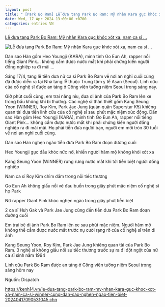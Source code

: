 ```yaml
---
layout: post
title: " [Park Bo Ram] Lễ đưa tang Park Bo Ram: Mỹ nhân Kara gục khóc xót xa, nam ca sĩ ..."
date: Wed, 17 Apr 2024 13:00:00 +0700
categories: entries VN
---
```

[Lễ đưa tang Park Bo Ram: Mỹ nhân Kara gục khóc xót xa, nam ca sĩ ...](https://kenh14.vn/le-dua-tang-park-bo-ram-my-nhan-kara-guc-khoc-xot-xa-nam-ca-si-winner-cung-dan-sao-nghen-ngao-tien-biet-20240417090531045.chn)

![Lễ đưa tang Park Bo Ram: Mỹ nhân Kara gục khóc xót xa, nam ca sĩ ...](https://kenh14cdn.com/zoom/600_315/203336854389633024/2024/4/17/photo1713318478235-17133184790951119903889.jpg)

Dàn sao Hàn gồm Heo Youngji (KARA), minh tinh Go Eun Ah, rapper nổi tiếng Giant Pink... không cầm được nước mắt khi phải chứng kiến người đồng nghiệp ra đi mãi ...

Sáng 17/4, tang lễ tiễn đưa nữ ca sĩ Park Bo Ram về nơi an nghỉ cuối cùng đã được diễn ra tại Nhà tang lễ thuộc Trung tâm y tế Asan (Seoul). Linh cữu của cố nghệ sĩ được an táng ở Công viên tưởng niệm Seoul trong sáng nay.



Giờ phút cuối cùng, em trai nâng niu, đưa di ảnh của Park Bo Ram lên xe trong bầu không khí bi thương. Các nghệ sĩ thân thiết gồm Kang Seung Yoon (WINNER), Roy Kim, Park Jae Jung (quán quân Superstar K5) khiêng quan tài đưa tiễn linh cữu của cố nghệ sĩ sau phút mặc niệm xúc động. Dàn sao Hàn gồm Heo Youngji (KARA), minh tinh Go Eun Ah, rapper nổi tiếng Giant Pink... không cầm được nước mắt khi phải chứng kiến người đồng nghiệp ra đi mãi mãi. Họ phải tiễn đưa người bạn, người em mới tròn 30 tuổi về nơi an nghỉ cuối cùng.



Dàn sao Hàn nghẹn ngào tiễn đưa Park Bo Ram đoạn đường cuối

Heo Youngji gục đầu khóc nức nở, khiến người hâm mộ không khỏi xót xa

Kang Seung Yoon (WINNER) rưng rưng nước mắt khi tới tiễn biệt người đồng nghiệp

Nam ca sĩ Roy Kim chìm đắm trong nỗi tiếc thương

Go Eun Ah không giấu nổi vẻ đau buồn trong giây phút mặc niệm cố nghệ sĩ họ Park

Nữ rapper Giant Pink khóc nghẹn ngào trong giây phút tiễn biệt

2 ca sĩ Huh Gak và Park Jae Jung cũng đến tiễn đưa Park Bo Ram đoạn đường cuối

Em trai bê di ảnh Park Bo Ram lên xe sau phút mặc niệm. Người hâm mộ không thể cầm được nước mắt trước nụ cười rạng rỡ của cố nghệ sĩ trên di ảnh

Kang Seung Yoon, Roy Kim, Park Jae Jung khiêng quan tài của Park Bo Ram. 3 nghệ sĩ không giấu nổi sự tiếc thương trước sự ra đi đột ngột của nữ ca sĩ sinh năm 1994

Linh cữu Park Bo Ram được an táng ở Công viên tưởng niệm Seoul trong sáng hôm nay

Nguồn: Dispatch

https://kenh14.vn/le-dua-tang-park-bo-ram-my-nhan-kara-guc-khoc-xot-xa-nam-ca-si-winner-cung-dan-sao-nghen-ngao-tien-biet-20240417090531045.chn

